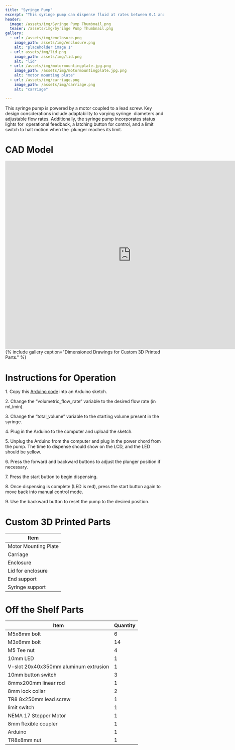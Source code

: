 ```yaml
---
title: "Syringe Pump"
excerpt: "This syringe pump can dispense fluid at rates between 0.1 and 10.7‬‭ mL/min"
header:
  image: /assets/img/Syringe Pump Thumbnail.png
  teaser: /assets/img/Syringe Pump Thumbnail.png
gallery:
  - url: /assets/img/enclosure.png
    image_path: assets/img/enclosure.png
    alt: "placeholder image 1"
  - url: assets/img/lid.png
    image_path: assets/img/lid.png
    alt: "lid"
  - url: /assets/img/motormountingplate.jpg.png
    image_path: /assets/img/motormountingplate.jpg.png
    alt: "motor mounting plate"
  - url: /assets/img/carriage.png
    image_path: /assets/img/carriage.png
    alt: "carriage"

---
```


 This syringe‬‭ pump‬‭ is powered‬‭ by‬‭ a‬‭ motor‬ coupled‬‭ to‬‭ a‬‭ lead‬‭ screw.‬‭ Key‬‭ design‬‭ considerations‬‭ include‬‭ adaptability‬‭ to‬‭ varying‬‭ syringe‬
‭ diameters‬‭ and‬‭ adjustable‬‭ flow‬‭ rates.‬‭ Additionally,‬‭ the‬‭ syringe‬‭ pump‬‭ incorporates‬‭ status‬‭ lights‬‭ for‬
‭ operational‬‭ feedback,‬‭ a‬‭ latching‬‭ button‬‭ for‬‭ control,‬‭ and‬‭ a‬‭ limit‬‭ switch‬‭ to‬‭ halt‬‭ motion‬‭ when‬‭ the‬
‭ plunger reaches its limit.

# CAD Model

<iframe src="https://vanderbilt643.autodesk360.com/shares/public/SH286ddQT78850c0d8a4e35ce33e8ec6886a?mode=embed" width="800" height="600" allowfullscreen="true" webkitallowfullscreen="true" mozallowfullscreen="true"  frameborder="0"></iframe>
{% include gallery caption="Dimensioned Drawings for Custom 3D Printed Parts." %}

# Instructions for Operation

‭1.‬‭ Copy this [Arduino code](https://github.com/RatKing-123/RatKing-123.github.io/blob/main/Ardiuno%20Code%20for%20Syringe%20Pump?h=1) into an Arduino sketch.‬

2.‬‭ Change the “volumetric_flow_rate” variable to the desired flow rate (in mL/min).‬

‭3.‬‭ Change the “total_volume” variable to the starting volume present in the syringe.‬

‭4.‬‭ Plug in the Arduino to the computer and upload the sketch.‬

5.‬‭ Unplug the Arduino from the computer and plug in the power chord from the pump.‬ The time to dispense should show on the LCD, and the LED should be yellow.‬

6.‬‭ Press the forward and backward buttons to adjust the plunger position if necessary.‬

‭7.‬‭ Press the start button to begin dispensing.‬

‭8.‬‭ Once‬‭ dispensing‬‭ is‬‭ complete‬‭ (LED‬‭ is‬‭ red),‬‭ press‬‭ the‬‭ start‬‭ button‬‭ again‬‭ to‬‭ move‬‭ back‬‭ into‬‭ manual control mode.‬

9.‬‭ Use the backward button to reset the pump to the desired position.‬

# Custom 3D Printed Parts

| **Item**             |
|----------------------|
| Motor Mounting Plate |
| Carriage             |
| Enclosure            |
| Lid for enclosure    |
| End support          |
| Syringe support      |

# Off the Shelf Parts

| **Item**                              | **Quantity** |
|---------------------------------------|--------------|
| M5x8mm bolt                           | 6            |
| M3x6mm bolt                           | 14           |
| M5 Tee nut                            | 4            |
| 10mm LED                              | 1            |
| V-slot 20x40x350mm aluminum extrusion | 1            |
| 10mm button switch                    | 3            |
| 8mmx200mm linear rod                  | 1            |
| 8mm lock collar                       | 2            |
| TR8 8x250mm lead screw                | 1            |
| limit switch                          | 1            |
| NEMA 17 Stepper Motor                 | 1            |
| 8mm flexible coupler                  | 1            |
| Arduino                               | 1            |
| TR8x8mm nut                           | 1            |
